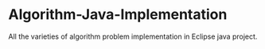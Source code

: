 # Algorithm-Java-Implementation
All the varieties of algorithm problem implementation in Eclipse java project.
